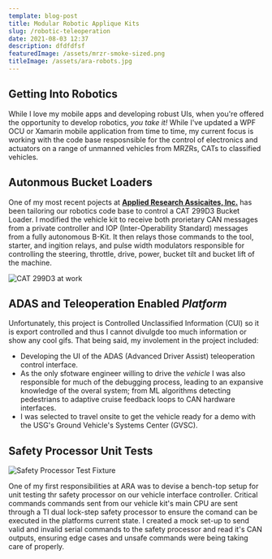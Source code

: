 ```yaml
---
template: blog-post
title: Modular Robotic Applique Kits
slug: /robotic-teleoperation
date: 2021-08-03 12:37
description: dfdfdfsf
featuredImage: /assets/mrzr-smoke-sized.png
titleImage: /assets/ara-robots.jpg
---
```


## Getting Into Robotics

While I love my mobile apps and developing robust UIs, when you're offered the opportunity to develop robotics, _you take it!_ While I've updated a WPF OCU or Xamarin mobile application from time to time, my current focus is working with the code base resposnsible for the control of electronics and actuators on a range of unmanned vehicles from MRZRs, CATs to classified vehicles.

## Autonmous Bucket Loaders

One of my most recent pojects at **[<ins>Applied Research Assicaites, Inc.</ins>](https://www.ara.com)** has been tailoring our robotics code base to control a CAT 299D3 Bucket Loader. I modified the vehicle kit to receive both prorietary CAN messages from a private controller and IOP (Inter-Operability Standard) messages from a fully autonomous B-Kit. It then relays those commands to the tool, starter, and ingition relays, and pulse width modulators responsible for controlling the steering, throttle, drive, power, bucket tilt and bucket lift of the machine.

![<span style="color:#777777;"> CAT 299D3 at work </span>](/assets/cat299D3.jpeg)

## ADAS and Teleoperation Enabled _Platform_

Unfortunately, this project is Controlled Unclassified Information (CUI) so it is export controlled and thus I cannot divulgde too much information or show any cool gifs. That being said, my involement in the project included:

- Developing the UI of the ADAS (Advanced Driver Assist) teleoperation control interface. 
- As the only sfotware engineer willing to drive the _vehicle_ I was also responsible for much of the debugging process, leading to an expansive knowledge of the overal system; from ML algorithms detecting pedestrians to adaptive cruise feedback loops to CAN hardware interfaces.
- I was selected to travel onsite to get the vehicle ready for a demo with the USG's Ground Vehicle's Systems Center (GVSC).

## Safety Processor Unit Tests

![<span style="color:#777777;"> Safety Processor Test Fixture </span>](/assets/ara-test-fixture.jpg)

One of my first responsibilities at ARA was to devise a bench-top setup for unit testing thr safety processor on our vehicle interface controller. Critical commands commands sent from our vehicle kit's main CPU are sent through a TI dual lock-step safety processor to ensure the comand can be executed in the platforms current state. I created a mock set-up to send valid and invalid serial commands to the safety processor and read it's CAN outputs, ensuring edge cases and unsafe commands were being taking care of properly.

